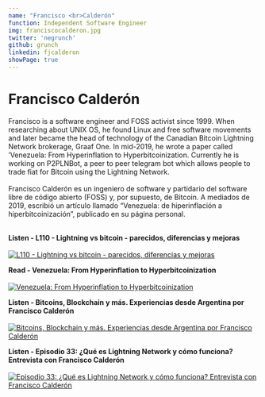 ```yaml
---
name: "Francisco <br>Calderón"
function: Independent Software Engineer
img: franciscocalderon.jpg
twitter: 'negrunch'
github: grunch
linkedin: fjcalderon
showPage: true
---
```


# Francisco Calderón
 
Francisco is a software engineer and FOSS activist since 1999. When researching about UNIX OS, he found Linux and free software movements and later became the head of technology of the Canadian Bitcoin Lightning Network brokerage, Graaf One. In mid-2019, he wrote a paper called ’Venezuela: From Hyperinflation to Hyperbitcoinization. Currently he is working  on P2PLNBot, a peer to peer telegram bot which allows people to trade fiat for Bitcoin using the Lightning Network.
<br><br>
Francisco Calderón es un ingeniero de software y partidario del software libre de código abierto (FOSS) y, por supuesto, de Bitcoin. A mediados de 2019, escribió un artículo llamado “Venezuela: de hiperinflación a hiperbitcoinización”, publicado en su página personal.
<br><br>

<div class="grid grid-cols-1 md:grid-cols-2 gap-5">
<div class="p-3 my-2">

**Listen - L110 - Lightning vs bitcoin - parecidos, diferencias y mejoras** <br><br>
[ ![L110 - Lightning vs bitcoin - parecidos, diferencias y mejoras](/content/francisco_lunaticoin.png)](https://anchor.fm/lunaticoin/episodes/L110---Lightning-vs-bitcoin---parecidos--diferencias-y-mejoras-e118vhq/)
</div>

<div class="p-3 my-2">

**Read - Venezuela: From Hyperinflation to Hyperbitcoinization** <br><br>
[ ![Venezuela: From Hyperinflation to Hyperbitcoinization](/content/francisco_venezuela.png)](https://grunch.dev/Venezuela_From_Hyperinflation_to_Hyperbitcoinization.pdf/)
</div>

<div class="p-3 my-2">

**Listen - Bitcoins, Blockchain y más. Experiencias desde Argentina por Francisco Calderón** <br><br>
[ ![Bitcoins, Blockchain y más. Experiencias desde Argentina por Francisco Calderón](/content/francisco_iaslab.png)](https://anchor.fm/ias-lab-podcast/episodes/14--Bitcoins--Blockchain-y-ms--Experiencias-desde-Argentina-por-Francisco-Caldern-ebtbr4/)
</div>

<div class="p-3 my-2">

**Listen - Episodio 33: ¿Qué es Lightning Network y cómo funciona? Entrevista con Francisco Calderón** <br><br>
[ ![Episodio 33: ¿Qué es Lightning Network y cómo funciona? Entrevista con Francisco Calderón](/content/francisco_cripto.png)](https://anchor.fm/criptotendencias/episodes/Episodio-33-Qu-es-Lightning-Network-y-cmo-funciona--Entrevista-con-Francisco-Caldern-eldtqh/)
</div>

</div>

<br>
